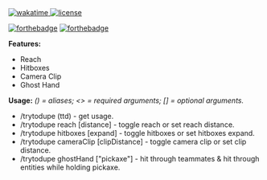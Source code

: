 <!-- wakatime -->
<a href="https://wakatime.com/badge/user/551b81e9-ed7a-4d9c-9225-929c94392679/project/ba09b5bd-4519-418a-be40-d36c95199a11">
<img src="https://wakatime.com/badge/user/551b81e9-ed7a-4d9c-9225-929c94392679/project/ba09b5bd-4519-418a-be40-d36c95199a11.svg" alt="wakatime">
</a>

<!-- license -->
<a href="https://github.com/trytodupe/TtdAddons/blob/master/LICENSE">
<img src="https://img.shields.io/badge/license-CC%20BY--NC%203.0-informational" alt="license">
</a>

[![forthebadge](https://forthebadge.com/images/badges/0-percent-optimized.svg)](https://forthebadge.com)
[![forthebadge](https://forthebadge.com/images/badges/ctrl-c-ctrl-v.svg)](https://forthebadge.com)

**Features:**
* Reach
* Hitboxes
* Camera Clip
* Ghost Hand

**Usage:**
_() = aliases; <> = required arguments; [] = optional arguments._
* /trytodupe (ttd) - get usage.
* /trytodupe reach [distance] - toggle reach or set reach distance.
* /trytodupe hitboxes [expand] - toggle hitboxes or set hitboxes expand.
* /trytodupe cameraClip [clipDistance] - toggle camera clip or set clip distance.
* /trytodupe ghostHand [\"pickaxe\"] - hit through teammates & hit through entities while holding pickaxe.
